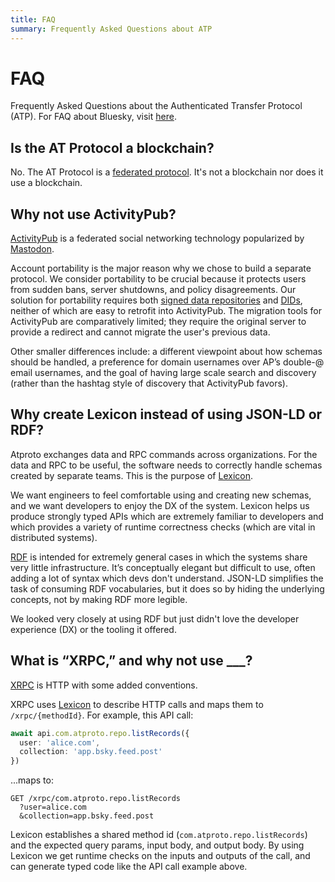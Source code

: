 ```yaml
---
title: FAQ
summary: Frequently Asked Questions about ATP
---
```


# FAQ

Frequently Asked Questions about the Authenticated Transfer Protocol (ATP). For FAQ about Bluesky, visit [here](https://blueskyweb.xyz/faq).

## Is the AT Protocol a blockchain?

No. The AT Protocol is a [federated protocol](https://en.wikipedia.org/wiki/Federation_(information_technology)). It's not a blockchain nor does it use a blockchain.

## Why not use ActivityPub?

[ActivityPub](https://en.wikipedia.org/wiki/ActivityPub) is a federated social networking technology popularized by [Mastodon](https://joinmastodon.org/).

Account portability is the major reason why we chose to build a separate protocol. We consider portability to be crucial because it protects users from sudden bans, server shutdowns, and policy disagreements. Our solution for portability requires both [signed data repositories](/guides/data-repos) and [DIDs](/guides/identity), neither of which are easy to retrofit into ActivityPub. The migration tools for ActivityPub are comparatively limited; they require the original server to provide a redirect and cannot migrate the user's previous data.

Other smaller differences include: a different viewpoint about how schemas should be handled, a preference for domain usernames over AP’s double-@ email usernames, and the goal of having large scale search and discovery (rather than the hashtag style of discovery that ActivityPub favors).

## Why create Lexicon instead of using JSON-LD or RDF?

Atproto exchanges data and RPC commands across organizations. For the data and RPC to be useful, the software needs to correctly handle schemas created by separate teams. This is the purpose of [Lexicon](/guides/lexicon).

We want engineers to feel comfortable using and creating new schemas, and we want developers to enjoy the DX of the system. Lexicon helps us produce strongly typed APIs which are extremely familiar to developers and which provides a variety of runtime correctness checks (which are vital in distributed systems).

[RDF](https://en.wikipedia.org/wiki/Resource_Description_Framework) is intended for extremely general cases in which the systems share very little infrastructure. It’s conceptually elegant but difficult to use, often adding a lot of syntax which devs don't understand. JSON-LD simplifies the task of consuming RDF vocabularies, but it does so by hiding the underlying concepts, not by making RDF more legible.

We looked very closely at using RDF but just didn't love the developer experience (DX) or the tooling it offered.

## What is “XRPC,” and why not use ___?

[XRPC](/specs/xrpc) is HTTP with some added conventions.

XRPC uses [Lexicon](/guides/lexicon) to describe HTTP calls and maps them to `/xrpc/{methodId}`. For example, this API call:

```typescript
await api.com.atproto.repo.listRecords({
  user: 'alice.com',
  collection: 'app.bsky.feed.post'
})
```

...maps to:

```text
GET /xrpc/com.atproto.repo.listRecords
  ?user=alice.com
  &collection=app.bsky.feed.post
```

Lexicon establishes a shared method id (`com.atproto.repo.listRecords`) and the expected query params, input body, and output body. By using Lexicon we get runtime checks on the inputs and outputs of the call, and can generate typed code like the API call example above.
